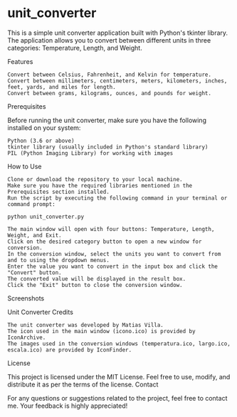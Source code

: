 # unit_converter
This is a simple unit converter application built with Python's tkinter library. The application allows you to convert between different units in three categories: Temperature, Length, and Weight.

Features

    Convert between Celsius, Fahrenheit, and Kelvin for temperature.
    Convert between millimeters, centimeters, meters, kilometers, inches, feet, yards, and miles for length.
    Convert between grams, kilograms, ounces, and pounds for weight.

Prerequisites

Before running the unit converter, make sure you have the following installed on your system:

    Python (3.6 or above)
    tkinter library (usually included in Python's standard library)
    PIL (Python Imaging Library) for working with images

How to Use

    Clone or download the repository to your local machine.
    Make sure you have the required libraries mentioned in the Prerequisites section installed.
    Run the script by executing the following command in your terminal or command prompt:

    python unit_converter.py

    The main window will open with four buttons: Temperature, Length, Weight, and Exit.
    Click on the desired category button to open a new window for conversion.
    In the conversion window, select the units you want to convert from and to using the dropdown menus.
    Enter the value you want to convert in the input box and click the "Convert" button.
    The converted value will be displayed in the result box.
    Click the "Exit" button to close the conversion window.

Screenshots

Unit Converter
Credits

    The unit converter was developed by Matias Villa.
    The icon used in the main window (icono.ico) is provided by IconArchive.
    The images used in the conversion windows (temperatura.ico, largo.ico, escala.ico) are provided by IconFinder.

License

This project is licensed under the MIT License. Feel free to use, modify, and distribute it as per the terms of the license.
Contact

For any questions or suggestions related to the project, feel free to contact me. Your feedback is highly appreciated!
